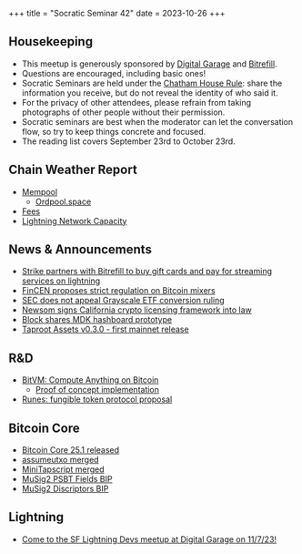 +++
title = "Socratic Seminar 42"
date = 2023-10-26
+++

Housekeeping
------------

- This meetup is generously sponsored by [Digital Garage](https://dg717.com/) and [Bitrefill](https://bitrefill.com/).
- Questions are encouraged, including basic ones!
- Socratic Seminars are held under the [Chatham House Rule](https://www.chathamhouse.org/about-us/chatham-house-rule): share the information you receive, but do not reveal the identity of who said it.
- For the privacy of other attendees, please refrain from taking photographs of other people without their permission.
- Socratic seminars are best when the moderator can let the conversation flow, so try to keep things concrete and focused.
- The reading list covers September 23rd to October 23rd.

Chain Weather Report
--------------------

- [Mempool](https://www.bitcoin-mempool.info/#BTC,30d,weight)
  - [Ordpool.space](https://ordpool.space/mempool-block/0)
- [Fees](https://transactionfee.info/charts/fees-package-feerates/)
- [Lightning Network Capacity](https://bitcoinvisuals.com/ln-capacity)

News & Announcements
--------------------

- [Strike partners with Bitrefill to buy gift cards and pay for streaming services on lightning](https://nitter.net/Strike/status/1715039996946653643)
- [FinCEN proposes strict regulation on Bitcoin mixers](https://www.fincen.gov/news/news-releases/fincen-proposes-new-regulation-enhance-transparency-convertible-virtual-currency)
- [SEC does not appeal Grayscale ETF conversion ruling](https://www.reuters.com/markets/us/us-sec-does-not-plan-appeal-court-decision-grayscale-bitcoin-etf-source-2023-10-13/)
- [Newsom signs California crypto licensing framework into law](https://www.coindesk.com/policy/2023/10/16/california-bitlicense-bill-signed-by-gov-newsom/)
- [Block shares MDK hashboard prototype](https://www.mining.build/meet-the-mdk-hashboard/)
- [Taproot Assets v0.3.0 - first mainnet release](https://github.com/lightninglabs/taproot-assets/releases/tag/v0.3.0)

R&D
---

- [BitVM: Compute Anything on Bitcoin](https://bitvm.org/bitvm.pdf)
  - [Proof of concept implementation](https://github.com/supertestnet/tapleaf-circuits)
- [Runes: fungible token protocol proposal](https://rodarmor.com/blog/runes/)

Bitcoin Core
------------

- [Bitcoin Core 25.1 released](https://lists.linuxfoundation.org/pipermail/bitcoin-core-dev/2023-October/000127.html)
- [assumeutxo merged](https://github.com/bitcoin/bitcoin/pull/27596)
- [MiniTapscript merged](https://github.com/bitcoin/bitcoin/pull/27255)
- [MuSig2 PSBT Fields BIP](https://github.com/achow101/bips/blob/musig2-psbt/bip-musig2-psbt.mediawiki)
- [MuSig2 Discriptors BIP](https://github.com/achow101/bips/blob/musig2-descriptors/bip-musig2-descriptors.mediawiki)


Lightning
--------

- [Come to the SF Lightning Devs meetup at Digital Garage on 11/7/23!](https://www.meetup.com/sf-lightning-devs/events/296396863/)
